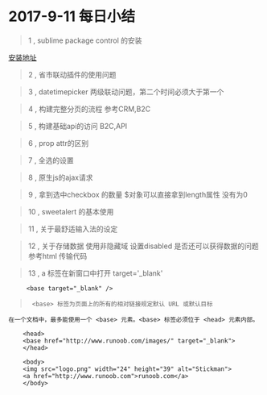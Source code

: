 # 2017-9-11 每日小结

> 1 , sublime package control 的安装

[安装地址](https://packagecontrol.io/installation#st3)


> 2 , 省市联动插件的使用问题

        

> 3 , datetimepicker 两级联动问题，第二个时间必须大于第一个

> 4 , 构建完整分页的流程 参考CRM,B2C

> 5 , 构建基础api的访问 B2C,API

> 6 , prop attr的区别 

> 7 , 全选的设置

> 8 , 原生js的ajax请求

> 9 , 拿到选中checkbox 的数量 $对象可以直接拿到length属性  没有为0

> 10 , sweetalert 的基本使用 

> 11 , 关于最舒适输入法的设定 

> 12 , 关于存储数据 使用非隐藏域 设置disabled 是否还可以获得数据的问题 参考html 传输代码

> 13 , a 标签在新窗口中打开 target='_blank'  

         <base target="_blank" />
>      <base> 标签为页面上的所有的相对链接规定默认 URL 或默认目标
    在一个文档中，最多能使用一个 <base> 元素。<base> 标签必须位于 <head> 元素内部。

        <head>
        <base href="http://www.runoob.com/images/" target="_blank">
        </head>
         
        <body>
        <img src="logo.png" width="24" height="39" alt="Stickman">
        <a href="http://www.runoob.com">runoob.com</a>
        </body>
    